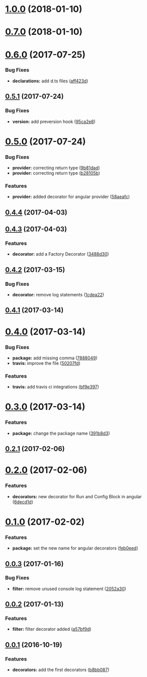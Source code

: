 <a name="1.0.0"></a>
# [1.0.0](https://github.com/schoes/angular-one-decorators/compare/v0.7.0...v1.0.0) (2018-01-10)



<a name="0.7.0"></a>
# [0.7.0](https://github.com/schoes/angular-one-decorators/compare/v0.6.0...v0.7.0) (2018-01-10)



<a name="0.6.0"></a>
# [0.6.0](https://github.com/schoes/angular-one-decorators/compare/v0.5.1...v0.6.0) (2017-07-25)


### Bug Fixes

* **declarations:** add d.ts files ([aff423d](https://github.com/schoes/angular-one-decorators/commit/aff423d))



<a name="0.5.1"></a>
## [0.5.1](https://github.com/schoes/angular-one-decorators/compare/v0.5.0...v0.5.1) (2017-07-24)


### Bug Fixes

* **version:** add preversion hook ([95ca2e8](https://github.com/schoes/angular-one-decorators/commit/95ca2e8))



<a name="0.5.0"></a>
# [0.5.0](https://github.com/schoes/angular-one-decorators/compare/v0.4.4...v0.5.0) (2017-07-24)


### Bug Fixes

* **provider:** correcting return type ([9b81dad](https://github.com/schoes/angular-one-decorators/commit/9b81dad))
* **provider:** correcting return type ([b28105b](https://github.com/schoes/angular-one-decorators/commit/b28105b))


### Features

* **provider:** added decorator for angular provider ([58aeafc](https://github.com/schoes/angular-one-decorators/commit/58aeafc))



<a name="0.4.4"></a>
## [0.4.4](https://github.com/schoes/angular-one-decorators/compare/v0.4.3...v0.4.4) (2017-04-03)



<a name="0.4.3"></a>
## [0.4.3](https://github.com/schoes/angular-one-decorators/compare/v0.4.2...v0.4.3) (2017-04-03)


### Features

* **decorator:** add a Factory Decorator ([3488d30](https://github.com/schoes/angular-one-decorators/commit/3488d30))



<a name="0.4.2"></a>
## [0.4.2](https://github.com/schoes/angular-one-decorators/compare/v0.4.1...v0.4.2) (2017-03-15)


### Bug Fixes

* **decorator:** remove log statements ([1cdea22](https://github.com/schoes/angular-one-decorators/commit/1cdea22))



<a name="0.4.1"></a>
## [0.4.1](https://github.com/schoes/angular-one-decorators/compare/v0.4.0...v0.4.1) (2017-03-14)



<a name="0.4.0"></a>
# [0.4.0](https://github.com/schoes/angular-one-decorators/compare/v0.3.0...v0.4.0) (2017-03-14)


### Bug Fixes

* **package:** add missing comma ([7888049](https://github.com/schoes/angular-one-decorators/commit/7888049))
* **travis:** improve the file ([50207fd](https://github.com/schoes/angular-one-decorators/commit/50207fd))


### Features

* **travis:** add travis ci integrations ([bf9e397](https://github.com/schoes/angular-one-decorators/commit/bf9e397))



<a name="0.3.0"></a>
# [0.3.0](https://github.com/schoes/angular-one-decorators/compare/v0.2.1...v0.3.0) (2017-03-14)


### Features

* **package:** change the package name ([391b8d3](https://github.com/schoes/angular-one-decorators/commit/391b8d3))



<a name="0.2.1"></a>
## [0.2.1](https://github.com/schoes/angular-one-decorators/compare/v0.2.0...v0.2.1) (2017-02-06)



<a name="0.2.0"></a>
# [0.2.0](https://github.com/schoes/angular-one-decorators/compare/v0.1.0...v0.2.0) (2017-02-06)


### Features

* **decorators:** new decorator for Run and Config Block in angular ([6decd1d](https://github.com/schoes/angular-one-decorators/commit/6decd1d))



<a name="0.1.0"></a>
# [0.1.0](https://github.com/schoes/angular-one-decorators/compare/v0.0.3...v0.1.0) (2017-02-02)


### Features

* **package:** set the new name for angular decorators ([feb0eed](https://github.com/schoes/angular-one-decorators/commit/feb0eed))



<a name="0.0.3"></a>
## [0.0.3](https://github.com/schoes/angular-one-decorators/compare/v0.0.2...v0.0.3) (2017-01-16)


### Bug Fixes

* **filter:** remove unused console log statement ([2052a30](https://github.com/schoes/angular-one-decorators/commit/2052a30))



<a name="0.0.2"></a>
## [0.0.2](https://github.com/schoes/angular-one-decorators/compare/0.0.1...v0.0.2) (2017-01-13)


### Features

* **filter:** filter decorator added ([a57bf9d](https://github.com/schoes/angular-one-decorators/commit/a57bf9d))



<a name="0.0.1"></a>
## [0.0.1](https://github.com/schoes/angular-one-decorators/compare/b8bb087...0.0.1) (2016-10-19)


### Features

* **decorators:** add the first decorators ([b8bb087](https://github.com/schoes/angular-one-decorators/commit/b8bb087))



